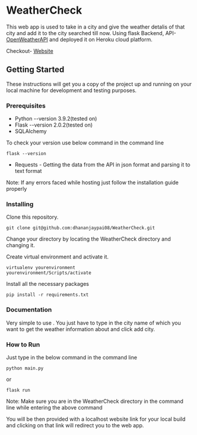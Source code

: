 # WeatherCheck

This web app is used to take in a city and give the weather detalis of that city and add it to the city searched till now. Using flask Backend, API- [OpenWeatherAPI](https://openweathermap.org/api) and deployed it on Heroku cloud platform.

Checkout- [Website](https://dp-weathercheck.herokuapp.com/)

## Getting Started

These instructions will get you a copy of the project up and running on your local machine for development and testing purposes.

### Prerequisites

* Python --version 3.9.2(tested on)
* Flask --version 2.0.2(tested on)
* SQLAlchemy

To check your version use below command in the command line
```
flask --version
```
* Requests - Getting the data from the API in json format and parsing it to text format

Note: If any errors faced while hosting just follow the installation guide properly

### Installing

Clone this repository. 
```
git clone git@github.com:dhananjaypai08/WeatherCheck.git
```

Change your directory by locating the WeatherCheck directory and changing it.

Create virtual environment and activate it.
```
virtualenv yourenvironment
yourenvironment/Scripts/activate
```

Install all the necessary packages
```
pip install -r requirements.txt
```

### Documentation
Very simple to use . You just have to type in the city name of which you want to get the weather information about and click add city.

### How to Run
Just type in the below command in the command line
```
python main.py
```
  or 
```
flask run
```
Note: Make sure you are in the WeatherCheck directory in the command line while entering the above command

You will be then provided with a localhost website link for your local build and clicking on that link will redirect you to the web app.

